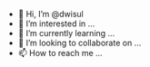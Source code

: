 - 👋 Hi, I’m @dwisul
- 👀 I’m interested in ...
- 🌱 I’m currently learning ...
- 💞️ I’m looking to collaborate on ...
- 📫 How to reach me ...

<!---
dwisul/dwisul is a ✨ special ✨ repository because its `README.md` (this file) appears on your GitHub profile.
You can click the Preview link to take a look at your changes.
--->

